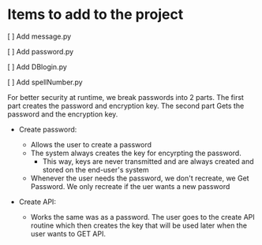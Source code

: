 # Items to add to the project

[ ] Add message.py

[ ] Add password.py

[ ] Add DBlogin.py

[ ] Add spellNumber.py

For better security at runtime, we break passwords into 2 parts. The first part creates the password and encryption key. The second part Gets the password and the encryption key.

- Create password:
  - Allows the user to create a password
  - The system always creates the key for encyrpting the password.
    - This way, keys are never transmitted and are always created and stored on the end-user's system
  - Whenever the user needs the password, we don't recreate, we Get Password. We only recreate if the uer wants a new password

- Create API:
  - Works the same was as a password. The user goes to the create API routine which then creates the key that will be used later when the user wants to GET API.


